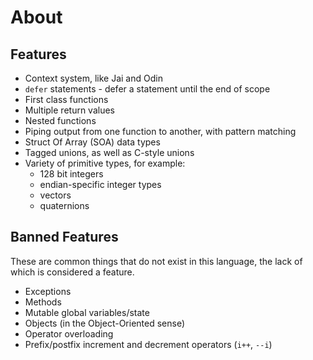 # About

## Features

* Context system, like Jai and Odin
* `defer` statements - defer a statement until the end of scope
* First class functions
* Multiple return values
* Nested functions
* Piping output from one function to another, with pattern matching
* Struct Of Array (SOA) data types
* Tagged unions, as well as C-style unions
* Variety of primitive types, for example:
    * 128 bit integers
    * endian-specific integer types
    * vectors
    * quaternions

## Banned Features

These are common things that do not exist in this language, the lack of which is considered a feature.

* Exceptions
* Methods
* Mutable global variables/state
* Objects (in the Object-Oriented sense)
* Operator overloading
* Prefix/postfix increment and decrement operators (`i++`, `--i`)
